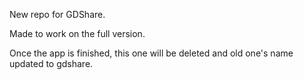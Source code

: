 New repo for GDShare.

Made to work on the full version.

Once the app is finished, this one will be deleted and old one's name updated to gdshare.